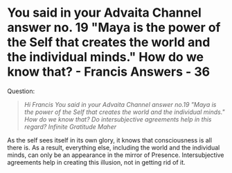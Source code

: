 # You said in your Advaita Channel answer no. 19 "Maya is the power of the Self that creates the world and the individual minds." How do we know that? - Francis Answers - 36

Question:

>_Hi Francis You said in your Advaita Channel answer no.19 "Maya is the power of the Self that creates the world and the individual minds." How do we know that? Do intersubjective agreements help in this regard? Infinite Gratitude Maher_

As the self sees itself in its own glory, it knows that consciousness is all there is. As a result, everything else, including the world and the individual minds, can only be an appearance in the mirror of Presence. Intersubjective agreements help in creating this illusion, not in getting rid of it.

